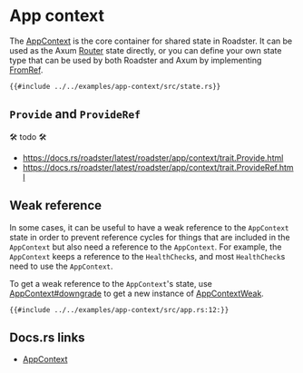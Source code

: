 # App context

The [AppContext](https://docs.rs/roadster/latest/roadster/app/context/struct.AppContext.html) is the core container for
shared state in Roadster. It can be used as the Axum [Router](https://docs.rs/axum/latest/axum/struct.Router.html) state
directly, or you can define your own state type that can be used by both Roadster and Axum by
implementing [FromRef](https://docs.rs/axum-core/latest/axum_core/extract/trait.FromRef.html).

```rust,ignore
{{#include ../../examples/app-context/src/state.rs}}
```

## `Provide` and `ProvideRef`

🛠️ todo 🛠️

- <https://docs.rs/roadster/latest/roadster/app/context/trait.Provide.html>
- <https://docs.rs/roadster/latest/roadster/app/context/trait.ProvideRef.html>

## Weak reference

In some cases, it can be useful to have a weak reference to the `AppContext` state in order to prevent reference cycles
for things that are included in the `AppContext` but also need a reference to the `AppContext`. For example, the
`AppContext` keeps a reference to the `HealthCheck`s, and most `HealthCheck`s need to use the `AppContext`.

To get a weak reference to the `AppContext`'s state,
use [AppContext#downgrade](https://docs.rs/roadster/latest/roadster/app/context/struct.AppContext.html#method.downgrade)
to get a new instance
of [AppContextWeak](https://docs.rs/roadster/latest/roadster/app/context/struct.AppContextWeak.html).

```rust,ignore
{{#include ../../examples/app-context/src/app.rs:12:}}
```

## Docs.rs links

- [AppContext](https://docs.rs/roadster/latest/roadster/app/context/struct.AppContext.html)
